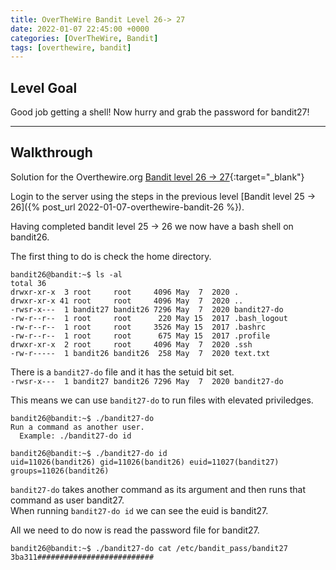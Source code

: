 ```yaml
---
title: OverTheWire Bandit Level 26-> 27
date: 2022-01-07 22:45:00 +0000
categories: [OverTheWire, Bandit]
tags: [overthewire, bandit]
---
```


## Level Goal

Good job getting a shell! Now hurry and grab the password for bandit27!

---

## Walkthrough

Solution for the Overthewire.org [Bandit level 26 -> 27](https://overthewire.org/wargames/bandit/bandit27.html){:target="\_blank"}

Login to the server using the steps in the previous level [Bandit level 25 -> 26]({% post_url 2022-01-07-overthewire-bandit-26 %}).

Having completed bandit level 25 -> 26 we now have a bash shell on bandit26.

The first thing to do is check the home directory.

```console
bandit26@bandit:~$ ls -al
total 36
drwxr-xr-x  3 root     root     4096 May  7  2020 .
drwxr-xr-x 41 root     root     4096 May  7  2020 ..
-rwsr-x---  1 bandit27 bandit26 7296 May  7  2020 bandit27-do
-rw-r--r--  1 root     root      220 May 15  2017 .bash_logout
-rw-r--r--  1 root     root     3526 May 15  2017 .bashrc
-rw-r--r--  1 root     root      675 May 15  2017 .profile
drwxr-xr-x  2 root     root     4096 May  7  2020 .ssh
-rw-r-----  1 bandit26 bandit26  258 May  7  2020 text.txt
```

There is a `bandit27-do` file and it has the setuid bit set.  
```-rwsr-x---  1 bandit27 bandit26 7296 May  7  2020 bandit27-do```

This means we can use `bandit27-do` to run files with elevated priviledges.

```console
bandit26@bandit:~$ ./bandit27-do
Run a command as another user.
  Example: ./bandit27-do id

bandit26@bandit:~$ ./bandit27-do id
uid=11026(bandit26) gid=11026(bandit26) euid=11027(bandit27) groups=11026(bandit26)
```

`bandit27-do` takes another command as its argument and then runs that command as user bandit27.  
When running `bandit27-do id` we can see the euid is bandit27.

All we need to do now is read the password file for bandit27.

```console
bandit26@bandit:~$ ./bandit27-do cat /etc/bandit_pass/bandit27
3ba311##########################
```
